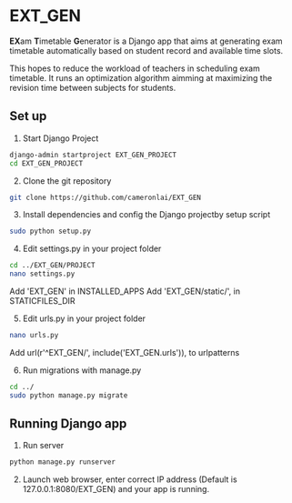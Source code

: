 # EXT_GEN

**EX**am **T**imetable **G**enerator is a Django app that aims at generating exam timetable automatically based on student record and available time slots.

This hopes to reduce the workload of teachers in scheduling exam timetable. It runs an optimization algorithm aimming at maximizing the revision time between subjects for students.

## Set up

1. Start Django Project
``` bash
django-admin startproject EXT_GEN_PROJECT
cd EXT_GEN_PROJECT
```

2. Clone the git repository
``` bash
git clone https://github.com/cameronlai/EXT_GEN
```

3. Install dependencies and config the Django projectby setup script
``` bash
sudo python setup.py
```

4. Edit settings.py in your project folder
``` bash
cd ../EXT_GEN/PROJECT
nano settings.py
```
Add 'EXT_GEN' in INSTALLED_APPS
Add 'EXT_GEN/static/', in STATICFILES_DIR

5. Edit urls.py in your project folder 
``` bash
nano urls.py
```
Add url(r'^EXT_GEN/', include('EXT_GEN.urls')), to urlpatterns

6. Run migrations with manage.py
``` bash
cd ../
sudo python manage.py migrate
```

## Running Django app

1. Run server
``` bash
python manage.py runserver
```

2. Launch web browser, enter correct IP address (Default is 127.0.0.1:8080/EXT_GEN) and your app is running.
